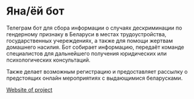 # Яна/ёй бот

Телеграм бот для сбора информации о случаях дескриминации по гендерному признаку в Беларуси в местах трудоустройства,
государственных учереждениях, а также для помощи жертвам домашнего насилия. Бот собирает информацию, передаёт
команде специалистов для дальнейшего получения юридических или психологических консультаций.

Также делает возможным регистрацию и предоставляет рассылку о предстоящих онлайн мероприятиях с выдающимися беларусками.

[Website of project](https://jojbel.org)
